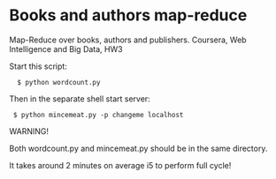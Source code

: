 Books and authors map-reduce
================

Map-Reduce over books, authors and publishers. Coursera, Web Intelligence and Big Data, HW3

Start this script:

      $ python wordcount.py

Then in the separate shell start server:

     $ python mincemeat.py -p changeme localhost


WARNING!

Both wordcount.py and mincemeat.py should be in the same directory.

It takes around 2 minutes on average i5 to perform full cycle!
